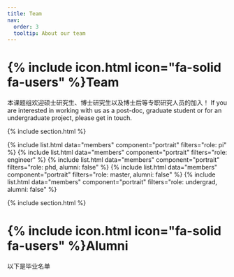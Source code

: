 ```yaml
---
title: Team
nav:
  order: 3
  tooltip: About our team
---
```


# {% include icon.html icon="fa-solid fa-users" %}Team

本课题组欢迎硕士研究生、博士研究生以及博士后等专职研究人员的加入！
If you are interested in working with us as a post-doc, graduate student or for an undergraduate project, please get in touch.

{% include section.html %}

{% include list.html data="members" component="portrait" filters="role: pi" %}
{% include list.html data="members" component="portrait" filters="role: engineer" %}
{% include list.html data="members" component="portrait" filters="role: phd, alumni: false" %}
{% include list.html data="members" component="portrait" filters="role: master, alumni: false" %}
{% include list.html data="members" component="portrait" filters="role: undergrad, alumni: false" %}

{% include section.html %}

# {% include icon.html icon="fa-solid fa-users" %}Alumni

以下是毕业名单